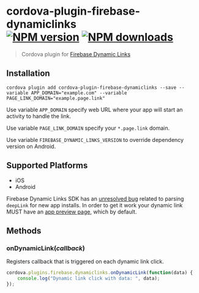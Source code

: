 # cordova-plugin-firebase-dynamiclinks<br>[![NPM version][npm-version]][npm-url] [![NPM downloads][npm-downloads]][npm-url]
> Cordova plugin for [Firebase Dynamic Links](https://firebase.google.com/docs/dynamic-links/)
 
## Installation

    cordova plugin add cordova-plugin-firebase-dynamiclinks --save --variable APP_DOMAIN="example.com" --variable PAGE_LINK_DOMAIN="example.page.link"

Use variable `APP_DOMAIN` specify web URL where your app will start an activity to handle the link.

Use variable `PAGE_LINK_DOMAIN` specify your `*.page.link` domain.

Use variable `FIREBASE_DYNAMIC_LINKS_VERSION` to override dependency version on Android.

## Supported Platforms

- iOS
- Android

Firebase Dynamic Links SDK has an [unresolved bug](https://github.com/firebase/firebase-ios-sdk/issues/233) related to parsing `deepLink` for new app installs. In order to get it work your dynamic link MUST have an [app preview page](https://firebase.google.com/docs/dynamic-links/link-previews), which by default.

## Methods

### onDynamicLink(_callback_)
Registers callback that is triggered on each dynamic link click.
```js
cordova.plugins.firebase.dynamiclinks.onDynamicLink(function(data) {
    console.log("Dynamic link click with data: ", data);
});
```

[npm-url]: https://www.npmjs.com/package/cordova-plugin-firebase-dynamiclinks
[npm-version]: https://img.shields.io/npm/v/cordova-plugin-firebase-dynamiclinks.svg
[npm-downloads]: https://img.shields.io/npm/dm/cordova-plugin-firebase-dynamiclinks.svg

